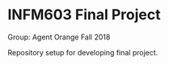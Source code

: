# INFM603 Final Project
Group: Agent Orange
Fall 2018

Repository setup for developing final project.